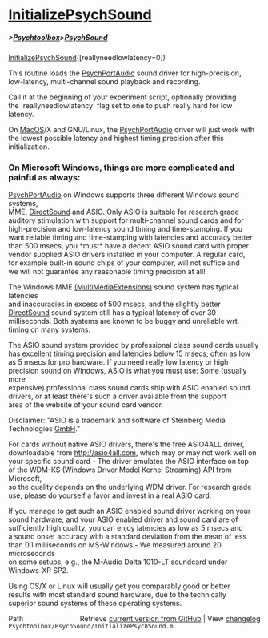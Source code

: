 # [InitializePsychSound](InitializePsychSound)
##### >[Psychtoolbox](Psychtoolbox)>[PsychSound](PsychSound)

[InitializePsychSound](InitializePsychSound)([reallyneedlowlatency=0])  
  
This routine loads the [PsychPortAudio](PsychPortAudio) sound driver for high-precision,  
low-latency, multi-channel sound playback and recording.  
  
Call it at the beginning of your experiment script, optionally providing  
the 'reallyneedlowlatency' flag set to one to push really hard for low  
latency.  
  
On [MacOS](MacOS)/X and GNU/Linux, the [PsychPortAudio](PsychPortAudio) driver will just work with  
the lowest possible latency and highest timing precision after this  
initialization.  
  
### On Microsoft Windows, things are more complicated and painful as always:  
  
[PsychPortAudio](PsychPortAudio) on Windows supports three different Windows sound systems,  
MME, [DirectSound](DirectSound) and ASIO. Only ASIO is suitable for research grade  
auditory stimulation with support for multi-channel sound cards and for  
high-precision and low-latency sound timing and time-stamping. If you  
want reliable timing and time-stamping with latencies and accuracy better  
than 500 msecs, you \*must\* have a decent ASIO sound card with proper  
vendor supplied ASIO drivers installed in your computer. A regular card,  
for example built-in sound chips of your computer, will not suffice and  
we will not guarantee any reasonable timing precision at all!  
  
The Windows MME [(MultiMediaExtensions)]((MultiMediaExtensions)) sound system has typical latencies  
and inaccuracies in excess of 500 msecs, and the slightly better  
[DirectSound](DirectSound) sound system still has a typical latency of over 30  
milliseconds. Both systems are known to be buggy and unreliable wrt.  
timing on many systems.  
  
The ASIO sound system provided by professional class sound cards usually  
has excellent timing precision and latencies below 15 msecs, often as low  
as 5 msecs for pro hardware. If you need really low latency or high  
precision sound on Windows, ASIO is what you must use: Some (usually more  
expensive) professional class sound cards ship with ASIO enabled sound  
drivers, or at least there's such a driver available from the support  
area of the website of your sound card vendor.  
  
Disclaimer: "ASIO is a trademark and software of Steinberg Media  
Technologies [GmbH](GmbH)."  
  
For cards without native ASIO drivers, there's the free ASIO4ALL driver,  
downloadable from http://asio4all.com, which may or may not work well on  
your specific sound card - The driver emulates the ASIO interface on top  
of the WDM-KS (Windows Driver Model Kernel Streaming) API from Microsoft,  
so the quality depends on the underlying WDM driver. For research grade  
use, please do yourself a favor and invest in a real ASIO card.  
  
If you manage to get such an ASIO enabled sound driver working on your  
sound hardware, and your ASIO enabled driver and sound card are of  
sufficiently high quality, you can enjoy latencies as low as 5 msecs and  
a sound onset accuracy with a standard deviation from the mean of less  
than 0.1 milliseconds on MS-Windows - We measured around 20 microseconds  
on some setups, e.g., the M-Audio Delta 1010-LT soundcard under  
Windows-XP SP2.  
  
Using OS/X or Linux will usually get you comparably good or better  
results with most standard sound hardware, due to the technically  
superior sound systems of these operating systems.  
  




<div class="code_header" style="text-align:right;">
  <span style="float:left;">Path&nbsp;&nbsp;</span> <span class="counter">Retrieve <a href=
  "https://raw.github.com/Psychtoolbox-3/Psychtoolbox-3/beta/Psychtoolbox/PsychSound/InitializePsychSound.m">current version from GitHub</a> | View <a href=
  "https://github.com/Psychtoolbox-3/Psychtoolbox-3/commits/beta/Psychtoolbox/PsychSound/InitializePsychSound.m">changelog</a></span>
</div>
<div class="code">
  <code>Psychtoolbox/PsychSound/InitializePsychSound.m</code>
</div>


